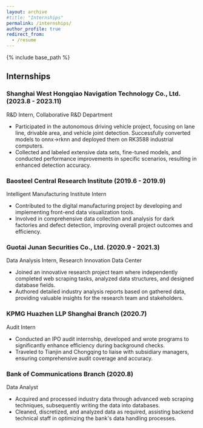 ```yaml
---
layout: archive
#title: "Internships"
permalink: /internships/
author_profile: true
redirect_from:
  - /resume
---
```

{% include base_path %}

## Internships

### Shanghai West Hongqiao Navigation Technology Co., Ltd. (2023.8 - 2023.11)

R&D Intern, Collaborative R&D Department
- Participated in the autonomous driving vehicle project, focusing on lane line, drivable area, and vehicle joint detection. Successfully converted models to onnx->rknn and deployed them on RK3588 industrial computers.
- Collected and labeled extensive data sets, fine-tuned models, and conducted performance improvements in specific scenarios, resulting in enhanced detection accuracy.

### Baosteel Central Research Institute (2019.6 - 2019.9)

Intelligent Manufacturing Institute Intern
- Contributed to the digital manufacturing project by developing and implementing front-end data visualization tools.
- Involved in comprehensive data collection and analysis for dark factories and defect detection, improving overall project outcomes and efficiency.

### Guotai Junan Securities Co., Ltd. (2020.9 - 2021.3)

Data Analysis Intern, Research Innovation Data Center
- Joined an innovative research project team where independently completed web scraping tasks, analyzed data structures, and designed database fields.
- Authored detailed industry analysis reports based on gathered data, providing valuable insights for the research team and stakeholders.

### KPMG Huazhen LLP Shanghai Branch (2020.7)

Audit Intern
- Conducted an IPO audit internship, developed and wrote programs to significantly enhance efficiency during background checks.
- Traveled to Tianjin and Chongqing to liaise with subsidiary managers, ensuring comprehensive audit coverage and accuracy.

### Bank of Communications Branch (2020.8)

Data Analyst
- Acquired and processed industry data through advanced web scraping techniques, subsequently writing the data into databases.
- Cleaned, discretized, and analyzed data as required, assisting backend technical staff in optimizing the bank's data handling processes.
